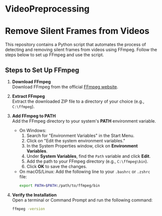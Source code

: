 ﻿# VideoPreprocessing
# Remove Silent Frames from Videos

This repository contains a Python script that automates the process of detecting and removing silent frames from videos using FFmpeg. Follow the steps below to set up FFmpeg and use the script.

## Steps to Set Up FFmpeg

1. **Download FFmpeg**  
   Download FFmpeg from the official [FFmpeg website](https://ffmpeg.org/).

2. **Extract FFmpeg**  
   Extract the downloaded ZIP file to a directory of your choice (e.g., `C:\ffmpeg`).

3. **Add FFmpeg to PATH**  
   Add the FFmpeg directory to your system's **PATH** environment variable.  
   - On Windows:
     1. Search for "Environment Variables" in the Start Menu.
     2. Click on "Edit the system environment variables."
     3. In the System Properties window, click on **Environment Variables**.
     4. Under **System Variables**, find the `Path` variable and click **Edit**.
     5. Add the path to your FFmpeg directory (e.g., `C:\ffmpeg\bin`).
     6. Click **OK** to save the changes.
   - On macOS/Linux:
     Add the following line to your `.bashrc` or `.zshrc` file:
     ```bash
     export PATH=$PATH:/path/to/ffmpeg/bin
     ```

4. **Verify the Installation**  
   Open a terminal or Command Prompt and run the following command:  
   ```bash
   ffmpeg -version
